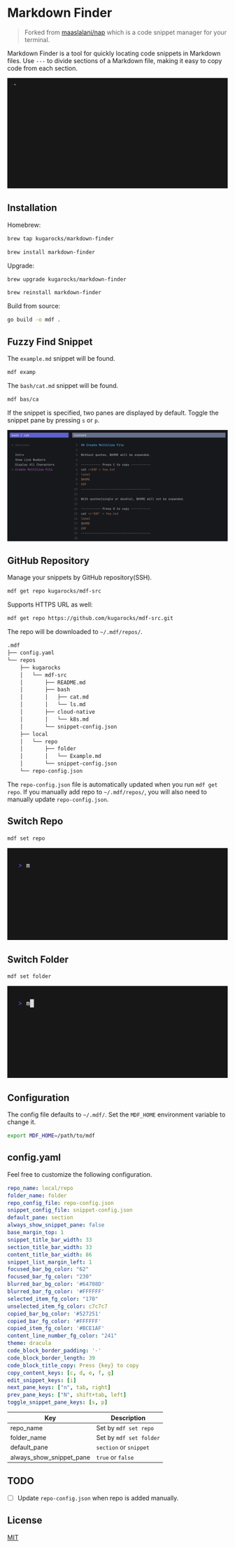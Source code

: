# Markdown Finder

> Forked from [maaslalani/nap](https://github.com/maaslalani/nap) which is a code snippet manager for your terminal.

Markdown Finder is a tool for quickly locating code snippets in Markdown files.
Use `---` to divide sections of a Markdown file,
making it easy to copy code from each section.

![mdf-demo](./assets/mdf-demo.gif)

## Installation

Homebrew:

```bash
brew tap kugarocks/markdown-finder
```

```bash
brew install markdown-finder
```

Upgrade:

```bash
brew upgrade kugarocks/markdown-finder
```

```bash
brew reinstall markdown-finder
```

Build from source:

```bash
go build -o mdf .
```

## Fuzzy Find Snippet

The `example.md` snippet will be found.

```bash
mdf examp
```

The `bash/cat.md` snippet will be found.

```bash
mdf bas/ca
```

If the snippet is specified, two panes are displayed by default.
Toggle the snippet pane by pressing `s` or `p`.

![mdf-two-panes](./assets/mdf-two-panes.png)

## GitHub Repository

Manage your snippets by GitHub repository(SSH).

```bash
mdf get repo kugarocks/mdf-src
```

Supports HTTPS URL as well:

```bash
mdf get repo https://github.com/kugarocks/mdf-src.git
```

The repo will be downloaded to `~/.mdf/repos/`.

```bash
.mdf
├── config.yaml
└── repos
    ├── kugarocks
    │   └── mdf-src
    │       ├── README.md
    │       ├── bash
    │       │   ├── cat.md
    │       │   └── ls.md
    │       ├── cloud-native
    │       │   └── k8s.md
    │       └── snippet-config.json
    ├── local
    │   └── repo
    │       ├── folder
    │       │   └── Example.md
    │       └── snippet-config.json
    └── repo-config.json
```

The `repo-config.json` file is automatically updated when you run `mdf get repo`.
If you manually add repo to `~/.mdf/repos/`, you will also need to manually update `repo-config.json`.

## Switch Repo

```bash
mdf set repo
```

![mdf-set-repo](./assets/mdf-set-repo.gif)

## Switch Folder

```bash
mdf set folder
```

![mdf-set-folder](./assets/mdf-set-folder.gif)

## Configuration

The config file defaults to `~/.mdf/`. Set the `MDF_HOME` environment variable to change it.

```bash
export MDF_HOME=/path/to/mdf
```

## config.yaml

Feel free to customize the following configuration.

```yaml
repo_name: local/repo
folder_name: folder
repo_config_file: repo-config.json
snippet_config_file: snippet-config.json
default_pane: section
always_show_snippet_pane: false
base_margin_top: 1
snippet_title_bar_width: 33
section_title_bar_width: 33
content_title_bar_width: 86
snippet_list_margin_left: 1
focused_bar_bg_color: "62"
focused_bar_fg_color: "230"
blurred_bar_bg_color: '#64708D'
blurred_bar_fg_color: '#FFFFFF'
selected_item_fg_color: "170"
unselected_item_fg_color: c7c7c7
copied_bar_bg_color: '#527251'
copied_bar_fg_color: '#FFFFFF'
copied_item_fg_color: '#BCE1AF'
content_line_number_fg_color: "241"
theme: dracula
code_block_border_padding: '-'
code_block_border_length: 39
code_block_title_copy: Press {key} to copy
copy_content_keys: [c, d, e, f, g]
edit_snippet_keys: [i]
next_pane_keys: ["n", tab, right]
prev_pane_keys: ["N", shift+tab, left]
toggle_snippet_pane_keys: [s, p]
```

| Key                      | Description             |
|--------------------------|-------------------------|
| repo_name                | Set by `mdf set repo`   |
| folder_name              | Set by `mdf set folder` |
| default_pane             | `section` or `snippet`  |
| always_show_snippet_pane | `true` or `false`       |

## TODO

- [ ] Update `repo-config.json` when repo is added manually.

## License

[MIT](https://github.com/maaslalani/nap/blob/master/LICENSE)
